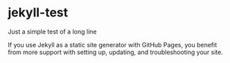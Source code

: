 # jekyll-test

Just a simple test of a long line


If you use Jekyll as a static site generator with GitHub Pages, you benefit
from more support with setting up, updating, and troubleshooting your site.

